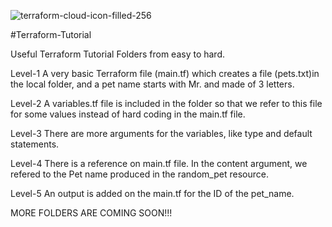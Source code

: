 ![terraform-cloud-icon-filled-256](https://github.com/mtahran/Terraform-Tutorial/assets/126840633/7822797f-72b4-4447-922b-e8c7cddb5908)

#Terraform-Tutorial

Useful Terraform Tutorial Folders from easy to hard.

Level-1
A very basic Terraform file (main.tf) which creates a file (pets.txt)in the local folder, and a pet name starts with Mr. and made of 3 letters.

Level-2
A variables.tf file is included in the folder so that we refer to this file for some values instead of hard coding in the main.tf file.

Level-3
There are more arguments for the variables, like type and default statements.

Level-4
There is a reference on main.tf file. In the content argument, we refered to the Pet name produced in the random_pet resource.

Level-5
An output is added on the main.tf for the ID of the pet_name.

MORE FOLDERS ARE COMING SOON!!! 
